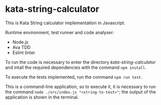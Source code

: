 # kata-string-calculator

This is Kata String calculator implementation in Javascript.

Runtime environment, test runner and code analyser:
- Node.js
- Ava TDD 
- Eslint linter

To run the code is necessary to enter the directory _kata-string-calculator_ and intall the required dependencies with the command `npm install`.

To execute the tests implemented, run the command `npm run test`.

This is a command-line application, so to execute it, it is necessary to run the command `node ./src/index.js "<string-to-test>"`; the output of the application is shown in the terminal.
